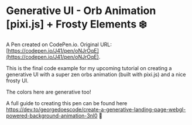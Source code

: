 # Generative UI - Orb Animation [pixi.js] + Frosty Elements ❄️

A Pen created on CodePen.io. Original URL: [https://codepen.io/J41/pen/oNJrOqE](https://codepen.io/J41/pen/oNJrOqE).

This is the final code example for my upcoming tutorial on creating a generative UI with a super zen orbs animation (built with pixi.js) and a nice frosty UI. 

The colors here are generative too! 

A full guide to creating this pen can be found here https://dev.to/georgedoescode/create-a-generative-landing-page-webgl-powered-background-animation-3nl0 🚀
